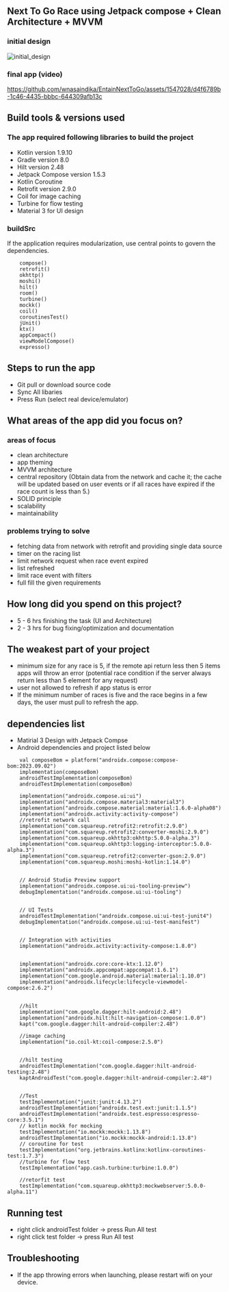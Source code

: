 ## Next To Go Race using Jetpack compose + Clean Architecture + MVVM

### initial design
![initial_design](https://github.com/wnasaindika/EntainNextToGo/assets/1547028/517aab3b-dd69-4585-ac5c-b3824b2c90d4)

### final app (video)
https://github.com/wnasaindika/EntainNextToGo/assets/1547028/d4f6789b-1c46-4435-bbbc-644309afb13c

## Build tools & versions used

### The app required following libraries to build the project

- Kotlin version 1.9.10
- Gradle version 8.0
- Hilt version 2.48
- Jetpack Compose version 1.5.3
- Kotlin Coroutine
- Retrofit version 2.9.0
- Coil for image caching
- Turbine for flow testing
- Material 3 for UI design

### buildSrc

If the application requires modularization, use central points to govern the dependencies.

```
    compose()
    retrofit()
    okhttp()
    moshi()
    hilt()
    room()
    turbine()
    mockk()
    coil()
    coroutinesTest()
    jUnit()
    ktx()
    appCompact()
    viewModelCompose()
    expresso()
```

## Steps to run the app

- Git pull or download source code
- Sync All libaries
- Press Run (select real device/emulator)

## What areas of the app did you focus on?

### areas of focus
- clean architecture
- app theming
- MVVM architecture
- central repository (Obtain data from the network and cache it; the cache will be updated based on user events
  or if all races have expired if the race count is less than 5.)
- SOLID principle
- scalability
- maintainability

### problems trying to solve

- fetching data from network with retrofit and providing single data source
- timer on the racing list
- limit network request when race event expired
- list refreshed
- limit race event with filters
- full fill the given requirements

## How long did you spend on this project?

- 5 - 6 hrs finishing the task (UI and Architecture)
- 2 - 3 hrs for bug fixing/optimization and documentation

## The weakest part of your project

- minimum size for any race is 5, if the remote api return less then 5 items apps will throw an
  error (potential race condition if the server always return less than 5 element for any request)
- user not allowed to refresh if app status is error
- If the minimum number of races is five and the race begins in a few days, the user must pull to
  refresh the app.

## dependencies list

- Matirial 3 Design with Jetpack Compse
- Android dependencies and project listed below

```
    val composeBom = platform("androidx.compose:compose-bom:2023.09.02")
    implementation(composeBom)
    androidTestImplementation(composeBom)
    androidTestImplementation(composeBom)

    implementation("androidx.compose.ui:ui")
    implementation("androidx.compose.material3:material3")
    implementation("androidx.compose.material:material:1.6.0-alpha08")
    implementation("androidx.activity:activity-compose")
    //retrofit network call
    implementation("com.squareup.retrofit2:retrofit:2.9.0")
    implementation("com.squareup.retrofit2:converter-moshi:2.9.0")
    implementation("com.squareup.okhttp3:okhttp:5.0.0-alpha.3")
    implementation("com.squareup.okhttp3:logging-interceptor:5.0.0-alpha.3")
    implementation("com.squareup.retrofit2:converter-gson:2.9.0")
    implementation("com.squareup.moshi:moshi-kotlin:1.14.0")


    // Android Studio Preview support
    implementation("androidx.compose.ui:ui-tooling-preview")
    debugImplementation("androidx.compose.ui:ui-tooling")


    // UI Tests
    androidTestImplementation("androidx.compose.ui:ui-test-junit4")
    debugImplementation("androidx.compose.ui:ui-test-manifest")


    // Integration with activities
    implementation("androidx.activity:activity-compose:1.8.0")


    implementation("androidx.core:core-ktx:1.12.0")
    implementation("androidx.appcompat:appcompat:1.6.1")
    implementation("com.google.android.material:material:1.10.0")
    implementation("androidx.lifecycle:lifecycle-viewmodel-compose:2.6.2")


    //hilt
    implementation("com.google.dagger:hilt-android:2.48")
    implementation("androidx.hilt:hilt-navigation-compose:1.0.0")
    kapt("com.google.dagger:hilt-android-compiler:2.48")

    //image caching
    implementation("io.coil-kt:coil-compose:2.5.0")


    //hilt testing
    androidTestImplementation("com.google.dagger:hilt-android-testing:2.48")
    kaptAndroidTest("com.google.dagger:hilt-android-compiler:2.48")


    //Test
    testImplementation("junit:junit:4.13.2")
    androidTestImplementation("androidx.test.ext:junit:1.1.5")
    androidTestImplementation("androidx.test.espresso:espresso-core:3.5.1")
    // kotlin mockk for mocking
    testImplementation("io.mockk:mockk:1.13.8")
    androidTestImplementation("io.mockk:mockk-android:1.13.8")
    // coroutine for test
    testImplementation("org.jetbrains.kotlinx:kotlinx-coroutines-test:1.7.3")
    //turbine for flow test
    testImplementation("app.cash.turbine:turbine:1.0.0")

    //retorfit test
    testImplementation("com.squareup.okhttp3:mockwebserver:5.0.0-alpha.11")
```

## Running test

- right click androidTest folder -> press Run All test
- right click test folder -> press Run All test

## Troubleshooting

- If the app throwing errors when launching, please restart wifi on your device.

